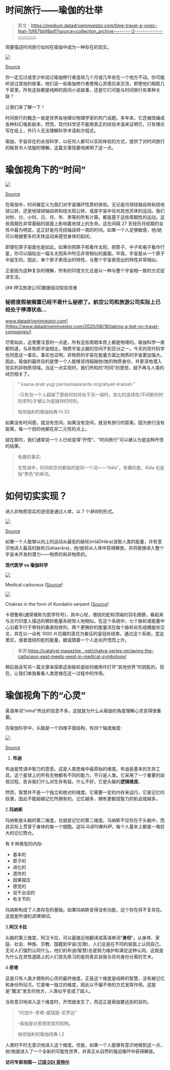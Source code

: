 # 时间旅行——瑜伽的壮举

> 原文：<https://medium.datadriveninvestor.com/time-travel-a-yogic-feat-7df67bbf4bd1?source=collection_archive---------2----------------------->

简要描述时间旅行如何在瑜伽中成为一种存在的现实。

![](img/c732a7ebab0bd6783edceef38a6415a9.png)

[Source](https://i.ytimg.com/vi/Kejc7tOGznI/maxresdefault.jpg)

你一定见过或至少听说过瑜伽修行者连续几个月或几年坐在一个地方不动。你可能听说过其他的故事，他们说一些瑜伽修行者使用心灵感应来交流，即使他们相距几千英里。所有这些都是纯粹的民间小说故事，还是它们可能与时间旅行有某种关联？

让我们来了解一下！

时间旅行的概念一直是世界各地理论物理学家的热门话题。多年来，它还被改编成各种科幻电影剧本。然而，现代科学还不能用真正的经验术语来证明它。只有理论写在纸上，外行人无法理解科学术语和方程式。

瑜伽，宇宙存在的永恒科学，以任何人都可以实际体验的方式，提供了对时间旅行的极其令人信服的理解。这篇文章简要地阐明了这一点。

# 瑜伽视角下的“时间”

![](img/b15deb9bcbead1623cd9b3c76d4e456b.png)

[Source](https://i.pinimg.com/564x/5a/f4/04/5af404ff6b14dda117871f5a9665ab7c.jpg)

在瑜伽中，时间被定义为我们对宇宙循环性质的体验。无论是月球绕轴自转和绕地球公转，还是地球绕轴自转和绕太阳公转，或是宇宙中任何其他天体的运动。我们对秒、分、小时、日、月、年、季等的所有计算。都是基于这些周期性的运动。这些周期在非常基础的层面上影响着地球上的生命。这在间隔 27 天经历月经期的女性中最为明显，这正好是月亮绕轴自转一周的时间。如果一个人足够敏感，他/她可以根据更多的天体运动来感觉身体的起伏。

即使在原子层面也是如此。如果你把原子核看作太阳，把质子、中子和电子看作行星，你可以描绘出一幅与太阳系中所见非常相似的画面。毕竟，宇宙是从一个原子中诞生的。因此，单个原子表现出的特性，与整个宇宙表现出的特性非常相似。

正是因为这种复杂的理解，所有的印度文化总是以一种与整个宇宙相一致的方式促进生活。

[](https://www.datadriveninvestor.com/2020/08/18/taking-a-bet-on-travel-companies/) [## 押注旅游公司|数据驱动型投资者

### 秘密度假被搁置已经不是什么秘密了。航空公司和旅游公司实际上已经处于停滞状态…

www.datadriveninvestor.com](https://www.datadriveninvestor.com/2020/08/18/taking-a-bet-on-travel-companies/) 

尽管如此，这里要注意的一点是，所有这些周期本质上都是物理的。瑜伽科学一直都知道，与非物质宇宙相比，物质宇宙占据的空间不到百分之一。今天的现代科学也同意这一事实。事实也证明，非物质的宇宙在能量方面比物质的宇宙更加强大。因此，瑜伽的最终目的是使一个人能够坚持超越他/她的物质身份，并更深地潜入现实的非物质领域。当这一点实现时，我们所知的“时间”的感觉，就不再与人类的经历相关了。

> " ksana-prati yogi parinamaparanta nirgrahyah kramah "
> 
> -只有当一个人超越了那些时刻并处于另一端时，变化的连续性(不间断的时刻序列)才被认为是独特的时刻。
> 
> 帕坦伽利的瑜伽经典 IV.33

如果没有时间感，就没有空间。如果没有空间，就没有旅行的距离。因为旅行没有距离，每一个目的地都在非二元性的点上。

就在那时，我们通常说一个人已经变得“开悟”，“时间旅行”可以被认为是这种开悟的结果。

> 有趣的事实:
> 
> 在梵语中，时间和空间都指的是同一个词——“kāla”。有趣的是，Kāla 也是指“黑色”的单词。

# 如何切实实现？

进入非物质现实的途径是通过人体，以 7 个*脉轮*的形式。

![](img/a40e9f4686c21f1c7b8cff60f9e540cf.png)

[Source](https://miro.medium.com/max/618/1*v31nqUACdSb3Vnk0G7BSHw.jpeg)

如果一个人能够以向上的运动从最低的脉轮(mlāDHāra)汲取人类的能量，并有意识地进入最高的脉轮(Sahasrāra)，他/她将从人体中获得解放，并将能够进入整个宇宙未开发的潜力——物质的和非物质的。

**现代医学 vs 瑜伽科学**

![](img/9c0aa341e4c30b81c647e2c1cd99603f.png)

Medical caduceus ([Source](http://catalystmagazine.net/wp-content/uploads/2009/12/caduceus.jpg))

![](img/ec1a70bc23c65f0dad0613d95abab1a8.png)

Chakras in the form of Kundalini serpent ([Source](https://kathleenkarlsen.com/wp-content/uploads/2019/07/Kundalini-Dance.jpg))

卡德鲁斯(通常被称为医学符号)，其中心杖，缠绕的蛇和顶端的羽毛翅膀，看起来与古代印度人描述的微妙能量系统惊人地相似。在这个系统中，七个脉轮或能量中心沿着平行于脊柱的垂直柱排列。两个更微妙的能量流在每个脉轮处形成螺旋状交叉，并在以一朵有 1000 片花瓣的莲花为象征的皇冠处结束。通过这个系统，昆达里尼，或者盘绕的蛇的能量，据说随着一个人走向开悟而上升。

> 来源:[https://catalyst magazine . net/chakra-series-reclaving-the-caduceus-east-meets-west-in-medical-symbology/](https://catalystmagazine.net/chakra-series-reclaiming-the-caduceus-east-meets-west-in-medical-symbology/)

稍后我会写另一篇文章来探索这些脉轮是如何被用作打开“其他世界”的钥匙的。现在，让我们单独看看人类思维在这一过程中的作用。

# 瑜伽视角下的“心灵”

英语单词“mind”传达的信息不多。这就是为什么从瑜伽的角度理解心灵变得很重要。

在瑜伽科学中，头脑是一个四维平面结构，有四个轴或维度:

![](img/5d3f1c24bd6b6683990f451c1fe83343.png)

[Source](https://4.bp.blogspot.com/-IEbUsAjRcYI/XF_RcBnBE6I/AAAAAAAAJfw/1bnkBrlbtns_gfqNW6ye73DPiOTCB24BwCLcBGAs/s1600/manas-buddhi-chitta-ahamkara.jpg)

1.  **布迪**

布迪是梵语中智力的意思。这是人类思维中最原始的维度。布迪是基本的生存工具，这个星球上的所有生物都有不同的能力，不只是人类。它采用了一个重要的歧视过程，告诉我们什么对生存有益，什么不好。它是头脑的**逻辑维度**。

然而，智慧并不是一个独立和绝对的维度。它需要一定的内存来运行。它是记忆的奴隶，因此不能超越记忆所拥有的。记忆越多，拥有更敏锐智力的机会就越多。

2.**玛纳斯**

玛纳斯是头脑的第二维度，也就是记忆的第二维度。马纳斯不仅存在于头脑中，而且实际上贯穿于身体的每一个细胞。这叫*马诺玛雅科萨*。每个人基本上都是一堆巨大的记忆筒仓。

有 8 种类型的内存:

*   基本的
*   原子的
*   进化的
*   遗传的
*   因果报应
*   感觉的
*   说不出话的
*   有关节的

玛纳斯构成了人类存在的基础。如果玛纳斯变得没有功能，这个存在将不复存在。这就是所谓的*因果报应*。

3.**阿汉卡拉**

头脑的第三维度，阿汉卡拉，可以最接近地翻译成英语单词“**身份**”。从身体、家庭、社会、种族、宗教、国籍到宇宙(无限)，人们总是在不同的层面上认同自己。无论人们强烈认同什么，他们的布迪(智慧)总是努力维护和满足这种认同。这就是为什么在灵性道路上的人们首先练习的是将真实自我与任何身份分离的艺术。

4.**奇塔**

这是只有人类才拥有的心灵的最终维度。正是这个维度是纯粹的智慧，没有被记忆和身份所玷污。它是唯一独立的维度，因此以不偏不倚的方式发挥作用。这就是“魔法”发生的地方，人类似乎变成了超人。

当有意识地进入这个维度时，开悟就发生了。而这正是瑜伽要达到的目的。

> "约加什-奇塔-威瑞提-尼罗达"
> 
> -瑜伽是对思想改变的抑制。
> 
> 帕坦伽利的瑜伽经典 I.2

人类时不时无意识地进入这个维度。但是，如果一个人能够有意识地做到这一点，他/她就进入了一个全新的可能性世界，并真正从自然的强迫循环中获得解放。

**访问专家视图—** [**订阅 DDI 英特尔**](https://datadriveninvestor.com/ddi-intel)